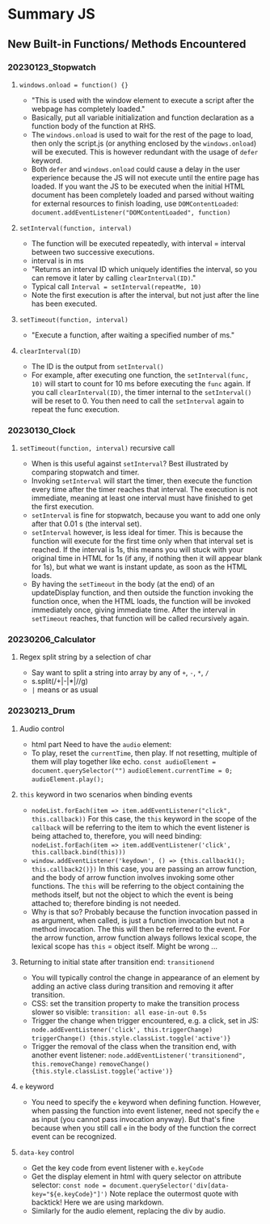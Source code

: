 # Summary JS

## New Built-in Functions/ Methods Encountered

### 20230123_Stopwatch

1.  `windows.onload = function() {}`

    - "This is used with the window element to execute a script after the webpage has
      completely loaded."
    - Basically, put all variable initialization and function declaration as a
      function body of the function at RHS.
    - The `windows.onload` is used to wait for the rest of the page to load,
      then only the script.js (or anything enclosed by the `windows.onload`)
      will be executed. This is however redundant with the usage of `defer`
      keyword.
    - Both `defer` and `windows.onload` could cause a delay in the user
      experience because the JS will not execute until the entire page has
      loaded. If you want the JS to be executed when the initial HTML document
      has been completely loaded and parsed without waiting for external
      resources to finish loading, use `DOMContentLoaded`:
      `document.addEventListener("DOMContentLoaded", function)`

2.  `setInterval(function, interval)`

    - The function will be executed repeatedly, with interval = interval between
      two successive executions.
    - interval is in ms
    - "Returns an interval ID which uniquely identifies the interval, so you can
      remove it later by calling `clearInterval(ID)`."
    - Typical call `Interval = setInterval(repeatMe, 10)`
    - Note the first execution is after the interval, but not just after the
      line has been executed.

3.  `setTimeout(function, interval)`

    - "Execute a function, after waiting a specified number of ms."

4.  `clearInterval(ID)`

    - The ID is the output from `setInterval()`
    - For example, after executing one function, the `setInterval(func, 10)`
      will start to count for 10 ms before executing the `func` again. If you
      call `clearInterval(ID)`, the timer internal to the `setInterval()` will
      be reset to 0. You then need to call the `setInterval` again to repeat the
      func execution.

### 20230130_Clock

1. `setTimeout(function, interval)` recursive call

   - When is this useful against `setInterval`? Best illustrated by comparing
     stopwatch and timer.
   - Invoking `setInterval` will start the timer, then execute the function
     every time after the timer reaches that interval. The execution is not
     immediate, meaning at least one interval must have finished to get the
     first execution.
   - `setInterval` is fine for stopwatch, because you want to add one only
     after that 0.01 s (the interval set).
   - `setInterval` however, is less ideal for timer. This is because the
     function will execute for the first time only when that interval set is
     reached. If the interval is 1s, this means you will stuck with your
     original time in HTML for 1s (if any, if nothing then it will appear blank
     for 1s), but what we want is instant update, as soon as the HTML loads.
   - By having the `setTimeout` in the body (at the end) of an updateDisplay
     function, and then outside the function invoking the function once, when
     the HTML loads, the function will be invoked immediately once, giving
     immediate time. After the interval in `setTimeout` reaches, that function
     will be called recursively again.

### 20230206_Calculator

1. Regex split string by a selection of char

   - Say want to split a string into array by any of `+`, `-`, `*`, `/`
   - s.split(/\+|\-|\*|\//g)
   - `|` means or as usual

### 20230213_Drum

1. Audio control

   - html part
     Need to have the `audio` element:
     <audio src="" id="" data-key=""><audio>
     Normally just dump all the audio elements at the end of html before the
     `body` closing tag.
   - To play, reset the `currentTime`, then play. If not resetting, multiple
     of them will play together like echo.
     `const audioElement = document.querySelector("")`
     `audioElement.currentTime = 0;`
     `audioElement.play();`

2. `this` keyword in two scenarios when binding events

   - `nodeList.forEach(item => item.addEventListener("click", this.callback))`
     For this case, the `this` keyword in the scope of the `callback` will be
     referring to the item to which the event listener is being attached to,
     therefore, you will need binding:
     `nodeList.forEach(item => item.addEventListener('click', this.callback.bind(this)))`
   - `window.addEventListener('keydown', () => {this.callback1(); this.callback2()})`
     In this case, you are passing an arrow function, and the body of arrow
     function involves invoking some other functions. The `this` will be
     referring to the object containing the methods itself, but not the object
     to which the event is being attached to; therefore binding is not needed.
   - Why is that so? Probably because the function invocation passed in as
     argument, when called, is just a function invocation but not a method
     invocation. The this will then be referred to the event. For the arrow
     function, arrow function always follows lexical scope, the lexical scope
     has `this` = object itself. Might be wrong ...

3. Returning to initial state after transition end: `transitionend`

   - You will typically control the change in appearance of an element by adding
     an active class during transition and removing it after transition.
   - CSS: set the transition property to make the transition process slower so
     visible: `transition: all ease-in-out 0.5s`
   - Trigger the change when trigger encountered, e.g. a click, set in JS:
     `node.addEventListener('click', this.triggerChange)`
     `triggerChange() {this.style.classList.toggle('active')}`
   - Trigger the removal of the class when the transition end, with another
     event listener:
     `node.addEventListener('transitionend", this.removeChange)`
     `removeChange() {this.style.classList.toggle('active')}`

4. `e` keyword

   - You need to specify the `e` keyword when defining function. However, when
     passing the function into event listener, need not specify the `e` as
     input (you cannot pass invocation anyway). But that's fine because when
     you still call `e` in the body of the function the correct event can be
     recognized.

5. `data-key` control
   - Get the key code from event listener with `e.keyCode`
   - Get the display element in html with query selector on attribute selector:
     `const node = document.querySelector('div[data-key="${e.keyCode}"]')`
     Note replace the outermost quote with backtick! Here we are using markdown.
   - Similarly for the audio element, replacing the div by audio.
